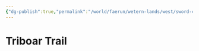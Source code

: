 ```yaml
---
{"dg-publish":true,"permalink":"/world/faerun/wetern-lands/west/sword-coast/phandalin/triboar-trail/"}
---
```


# Triboar Trail